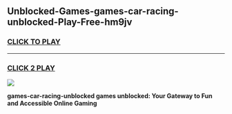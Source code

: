 
## Unblocked-Games-games-car-racing-unblocked-Play-Free-hm9jv
<h3>
<a href="https://premium76.site?title=games-car-racing-unblocked&ref=22A">CLICK TO PLAY</a></h3>
<hr>

<h3>
<a href="https://premium76.site?title=games-car-racing-unblocked&ref=22A">CLICK 2 PLAY</a>
  
</h3>

<a href="https://premium76.site?title=games-car-racing-unblocked&ref=22A"><img src="https://clearcache.store/games.png"></a>


**games-car-racing-unblocked games unblocked: Your Gateway to Fun and Accessible Online Gaming**
